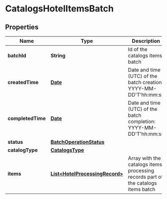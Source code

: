 

# CatalogsHotelItemsBatch

## Properties

Name | Type | Description | Notes
------------ | ------------- | ------------- | -------------
**batchId** | **String** | Id of the catalogs items batch |  [optional]
**createdTime** | [**Date**](Date.md) | Date and time (UTC) of the batch creation: YYYY-MM-DD&#39;T&#39;hh:mm:ss |  [optional] [readonly]
**completedTime** | [**Date**](Date.md) | Date and time (UTC) of the batch completion: YYYY-MM-DD&#39;T&#39;hh:mm:ss |  [optional] [readonly]
**status** | [**BatchOperationStatus**](BatchOperationStatus.md) |  |  [optional]
**catalogType** | [**CatalogsType**](CatalogsType.md) |  | 
**items** | [**List&lt;HotelProcessingRecord&gt;**](HotelProcessingRecord.md) | Array with the catalogs items processing records part of the catalogs items batch |  [optional]




